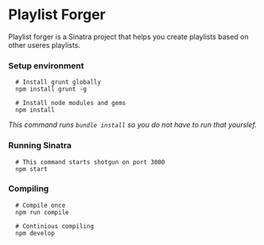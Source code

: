 # Playlist Forger
Playlist forger is a Sinatra project that helps you create playlists based on other useres playlists.

### Setup environment
```shell
  # Install grunt globally
  npm install grunt -g

  # Install node modules and gems
  npm install
```
_This command runs `bundle install` so you do not have to run that yourslef._

### Running Sinatra
```shell
  # This command starts shotgun on port 3000
  npm start
```

### Compiling
```shell
  # Compile once
  npm run compile

  # Continious compiling
  npm develop
```
